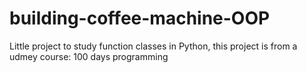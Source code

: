 # building-coffee-machine-OOP
Little project to study function classes in Python, this project is from a udmey course: 100 days programming
